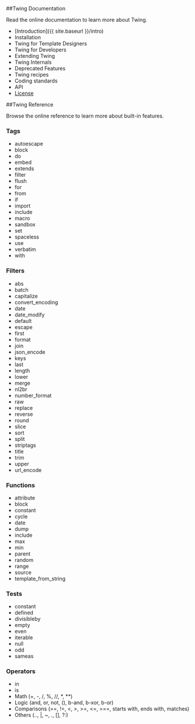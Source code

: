 ##Twing Documentation

Read the online documentation to learn more about Twing.

* [Introduction]({{ site.baseurl }}/intro)
* Installation
* Twing for Template Designers
* Twing for Developers
* Extending Twing
* Twing Internals
* Deprecated Features
* Twing recipes
* Coding standards
* API
* [License](https://github.com/ericmorand/twing/blob/master/LICENSE)

##Twing Reference

Browse the online reference to learn more about built-in features.

### Tags

* autoescape
* block
* do
* embed
* extends
* filter
* flush
* for
* from
* if
* import
* include
* macro
* sandbox
* set
* spaceless
* use
* verbatim
* with

### Filters

* abs
* batch
* capitalize
* convert_encoding
* date
* date_modify
* default
* escape
* first
* format
* join
* json_encode
* keys
* last
* length
* lower
* merge
* nl2br
* number_format
* raw
* replace
* reverse
* round
* slice
* sort
* split
* striptags
* title
* trim
* upper
* url_encode

### Functions

* attribute
* block
* constant
* cycle
* date
* dump
* include
* max
* min
* parent
* random
* range
* source
* template_from_string

### Tests

* constant
* defined
* divisibleby
* empty
* even
* iterable
* null
* odd
* sameas

### Operators

* in
* is
* Math (+, -, /, %, //, *, **)
* Logic (and, or, not, (), b-and, b-xor, b-or)
* Comparisons (==, !=, <, >, >=, <=, ===, starts with, ends with, matches)
* Others (.., |, ~, ., [], ?:)

